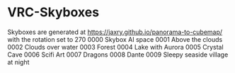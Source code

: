 # VRC-Skyboxes

Skyboxes are generated at https://jaxry.github.io/panorama-to-cubemap/ with the rotation set to 270
0000 Skybox AI space
0001 Above the clouds
0002 Clouds over water
0003 Forest
0004 Lake with Aurora
0005 Crystal Cave
0006 Scifi Art
0007 Dragons
0008 Dante
0009 Sleepy seaside village at night
